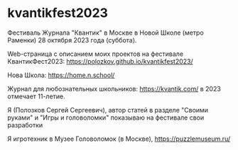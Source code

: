 # kvantikfest2023
Фестиваль Журнала "Квантик" в Москве в Новой Школе (метро Раменки) 28 октября 2023 года (суббота).

Web-страница с описанием моих проектов на фестивале КвантикФест2023:
https://polozkov.github.io/kvantikfest2023/

Нова Школа:
https://home.n.school/

Журнал для любознательных школьников:
https://kvantik.com/
в 2023 отмечает 11-летие.

Я (Полозков Сергей Сергеевич), автор статей в разделе "Своими руками" и "Игры и головоломки" показываю на фестивале свои разработки

Я игротехник в Музее Головоломок (в Москве),
https://puzzlemuseum.ru/
